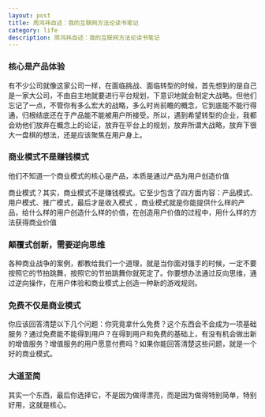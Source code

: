 ```yaml
---
layout: post
title: 周鸿祎自述：我的互联网方法论读书笔记
category: life
description: 周鸿祎自述：我的互联网方法论读书笔记
---
```


### 核心是产品体验

有不少公司就像这家公司一样，在面临挑战、面临转型的时候，首先想到的是自己是一家大公司，不由自主地就要进行平台规划，下意识地就会制定大战略。但他们忘记了一点，不管你有多么宏大的战略，多么时尚前瞻的概念，它到底能不能行得通，归根结底还在于产品能不能被用户所接受。所以，遇到希望转型的企业，我都会劝他们放弃在概念上的论证，放弃在平台上的规划，放弃所谓大战略，放弃下很大一盘棋的想法，还是应该聚焦在用户身上。

### 商业模式不是赚钱模式

他们不知道一个商业模式的核心是产品，本质是通过产品为用户创造价值

商业模式？其实，商业模式不是赚钱模式。它至少包含了四方面内容：产品模式、用户模式、推广模式，最后才是收入模式
，商业模式就是你能提供什么样的产品，给什么样的用户创造什么样的价值，在创造用户价值的过程中，用什么样的方法获得商业价值

### 颠覆式创新，需要逆向思维

各种商业战争的案例，都教给我们一个道理，就是当你面对强手的时候，一定不要按照它的节拍跳舞，按照它的节拍跳舞你就死定了。你要想办法通过反向思维，通过逆向操作，在用户体验和商业模式上创造一种新的游戏规则。

### 免费不仅是商业模式

你应该回答清楚以下几个问题：你究竟拿什么免费？这个东西会不会成为一项基础服务？通过免费能不能得到用户？在得到用户和免费的基础上，有没有机会做出新的增值服务？增值服务的用户愿意付费吗？如果你能回答清楚这些问题，就是一个好的商业模式。

### 大道至简

其实一个东西，最后你选择它，不是因为做得漂亮，而是因为做得特别简单，特别好用，这就是核心。